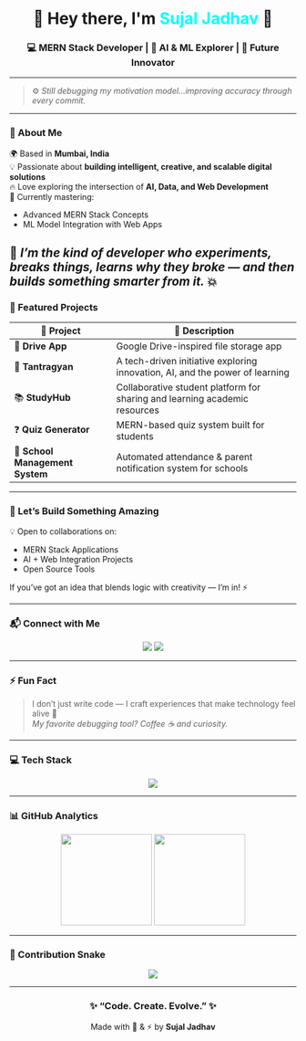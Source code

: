 <h1 align="center">🌌 Hey there, I'm <span style="color:#00FFFF;">Sujal Jadhav</span> 👋</h1>
<h3 align="center">💻 MERN Stack Developer | 🤖 AI & ML Explorer | 🚀 Future Innovator</h3>

---

> ⚙️ *Still debugging my motivation model...improving accuracy through every commit.*

---

### 🧠 About Me

🌍 Based in **Mumbai, India**  
💡 Passionate about **building intelligent, creative, and scalable digital solutions**  
🔥 Love exploring the intersection of **AI, Data, and Web Development**  
🌱 Currently mastering:
- Advanced MERN Stack Concepts  
- ML Model Integration with Web Apps  

💬 *I’m the kind of developer who experiments, breaks things, learns why they broke — and then builds something smarter from it.* 💥  
---

### 🚀 Featured Projects

| 🌟 Project | 💬 Description |
|-------------|----------------|
| 🚗 **Drive App** | Google Drive-inspired file storage app |
| 🧠 **Tantragyan** | A tech-driven initiative exploring innovation, AI, and the power of learning |
| 📚 **StudyHub** | Collaborative student platform for sharing and learning academic resources |
| ❓ **Quiz Generator** | MERN-based quiz system built for students |
| 🏫 **School Management System** | Automated attendance & parent notification system for schools |

---

### 🤝 Let’s Build Something Amazing
💡 Open to collaborations on:
- MERN Stack Applications  
- AI + Web Integration Projects  
- Open Source Tools  

If you’ve got an idea that blends logic with creativity — I’m in! ⚡

---

### 📬 Connect with Me
<p align="center">
  <a href="mailto:sujal.jadhav2627@gmail.com"><img src="https://img.shields.io/badge/Email-Contact Me!-blue?style=for-the-badge&logo=gmail" /></a>
  <a href="https://www.linkedin.com/in/sujal-jadhav-2b3b3b302/"><img src="https://img.shields.io/badge/LinkedIn-Connect-success?style=for-the-badge&logo=linkedin" /></a>
</p>

---

### ⚡ Fun Fact
> I don’t just write code — I craft experiences that make technology feel alive 💫  
> *My favorite debugging tool? Coffee ☕ and curiosity.*

---

### 💻 Tech Stack
<p align="center">
  <img src="https://skillicons.dev/icons?i=react,nodejs,express,mongodb,python,flask,html,css,js,bootstrap,git,github,vscode" />
</p>

---

### 📊 GitHub Analytics
<p align="center">
  <img src="https://github-readme-stats.vercel.app/api?username=sujaljadhav14&show_icons=true&theme=radical" height="160px"/>
  <img src="https://github-readme-streak-stats.herokuapp.com/?user=sujaljadhav14&theme=radical" height="160px"/>
</p>

---

### 🐍 Contribution Snake
<p align="center">
  <img src="https://github.com/sujaljadhav14/sujaljadhav14/blob/output/github-contribution-grid-snake.svg" />
</p>

---

<h3 align="center">✨ “Code. Create. Evolve.” ✨</h3>
<p align="center">Made with 💖 & ⚡ by <b>Sujal Jadhav</b></p>
